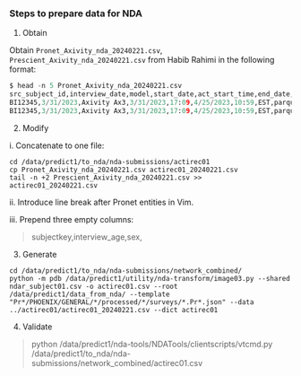 ### Steps to prepare data for NDA

1. Obtain 

Obtain `Pronet_Axivity_nda_20240221.csv`, `Prescient_Axivity_nda_20240221.csv` from Habib Rahimi
in the following format:

```python
$ head -n 5 Pronet_Axivity_nda_20240221.csv
src_subject_id,interview_date,model,start_date,act_start_time,end_date,end_time,time_zone,data_file1_type,data_file1
BI12345,3/31/2023,Axivity Ax3,3/31/2023,17:09,4/25/2023,10:59,EST,parquet,BI12345/actigraphy/mtl_nda/BI-BI12345-actigraphy_Axivity_79925_2023-3-31-17:9-to-2023-4-25-10:59.parquet
BI12345,3/31/2023,Axivity Ax3,3/31/2023,17:09,4/25/2023,10:59,EST,parquet,BI12345/actigraphy/mtl_nda/BI-BI12345-actigraphy_Axivity_79925_2023-3-31-17:9-to-2023-4-25-10:59.parquet
```


2. Modify

i. Concatenate to one file:

```
cd /data/predict1/to_nda/nda-submissions/actirec01
cp Pronet_Axivity_nda_20240221.csv actirec01_20240221.csv
tail -n +2 Prescient_Axivity_nda_20240221.csv >> actirec01_20240221.csv
```

ii. Introduce line break after Pronet entities in Vim.

iii. Prepend three empty columns:

> subjectkey,interview_age,sex,


3. Generate

```
cd /data/predict1/to_nda/nda-submissions/network_combined/
python -m pdb /data/predict1/utility/nda-transform/image03.py --shared ndar_subject01.csv -o actirec01.csv --root /data/predict1/data_from_nda/ --template "Pr*/PHOENIX/GENERAL/*/processed/*/surveys/*.Pr*.json" --data ../actirec01/actirec01_20240221.csv --dict actirec01
```

4. Validate

> python /data/predict1/nda-tools/NDATools/clientscripts/vtcmd.py /data/predict1/to_nda/nda-submissions/network_combined/actirec01.csv


